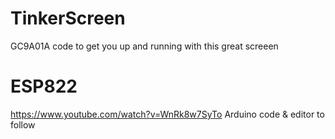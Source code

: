# TinkerScreen
GC9A01A code to get you up and running with this great screeen

# ESP822
https://www.youtube.com/watch?v=WnRk8w7SyTo
Arduino code & editor to follow
